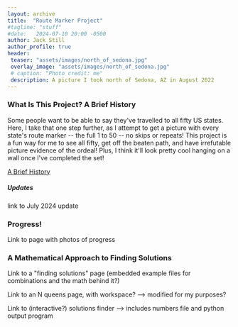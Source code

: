 ```yaml
---
layout: archive
title:  "Route Marker Project"
#tagline: "stuff"
#date:   2024-07-10 20:00 -0500
author: Jack Still
author_profile: true
header:
 teaser: "assets/images/north_of_sedona.jpg"
 overlay_image: "assets/images/north_of_sedona.jpg"
 # caption: "Photo credit: me"
 description: A picture I took north of Sedona, AZ in August 2022
---
```


<h3 class="archive__subtitle">What Is This Project? A Brief History</h3>
Some people want to be able to say they've travelled to all fifty US states. Here, I take that one step further, as I attempt to get a picture with every state's route marker -- the full 1 to 50 -- no skips or repeats! This project is a fun way for me to see all fifty, get off the beaten path, and have irrefutable picture evidence of the ordeal! Plus, I think it'll look pretty cool hanging on a wall once I've completed the set!

[A Brief History](/geography/route_marker_project/project_background)

<h5 class="archive__subtitle">Updates</h5>
link to July 2024 update

<h3 class="archive__subtitle">Progress!</h3>
Link to page with photos of progress

<h3 class="archive__subtitle">A Mathematical Approach to Finding Solutions</h3>
Link to a "finding solutions" page (embedded example files for combinations and the math behind it?)

Link to an N queens page, with workspace? --> modified for my purposes?

Link to (interactive?) solutions finder --> includes numbers file and python output program